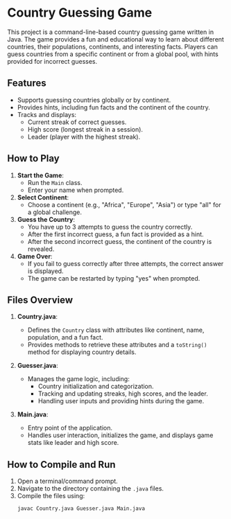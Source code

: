 # Country Guessing Game

This project is a command-line-based country guessing game written in Java. The game provides a fun and educational way to learn about different countries, their populations, continents, and interesting facts. Players can guess countries from a specific continent or from a global pool, with hints provided for incorrect guesses.

## Features
- Supports guessing countries globally or by continent.
- Provides hints, including fun facts and the continent of the country.
- Tracks and displays:
  - Current streak of correct guesses.
  - High score (longest streak in a session).
  - Leader (player with the highest streak).

## How to Play
1. **Start the Game**:
   - Run the `Main` class.
   - Enter your name when prompted.
2. **Select Continent**:
   - Choose a continent (e.g., "Africa", "Europe", "Asia") or type "all" for a global challenge.
3. **Guess the Country**:
   - You have up to 3 attempts to guess the country correctly.
   - After the first incorrect guess, a fun fact is provided as a hint.
   - After the second incorrect guess, the continent of the country is revealed.
4. **Game Over**:
   - If you fail to guess correctly after three attempts, the correct answer is displayed.
   - The game can be restarted by typing "yes" when prompted.

## Files Overview
1. **Country.java**:
   - Defines the `Country` class with attributes like continent, name, population, and a fun fact.
   - Provides methods to retrieve these attributes and a `toString()` method for displaying country details.

2. **Guesser.java**:
   - Manages the game logic, including:
     - Country initialization and categorization.
     - Tracking and updating streaks, high scores, and the leader.
     - Handling user inputs and providing hints during the game.

3. **Main.java**:
   - Entry point of the application.
   - Handles user interaction, initializes the game, and displays game stats like leader and high score.

## How to Compile and Run
1. Open a terminal/command prompt.
2. Navigate to the directory containing the `.java` files.
3. Compile the files using:
   ```bash
   javac Country.java Guesser.java Main.java
